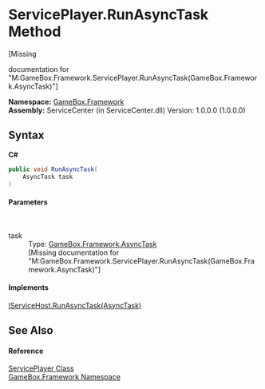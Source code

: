 # ServicePlayer.RunAsyncTask Method 
 

\[Missing <summary> documentation for "M:GameBox.Framework.ServicePlayer.RunAsyncTask(GameBox.Framework.AsyncTask)"\]

**Namespace:**&nbsp;<a href="a8957fe6-9cc0-3a6d-cd5c-a2a246efee1e">GameBox.Framework</a><br />**Assembly:**&nbsp;ServiceCenter (in ServiceCenter.dll) Version: 1.0.0.0 (1.0.0.0)

## Syntax

**C#**<br />
``` C#
public void RunAsyncTask(
	AsyncTask task
)
```


#### Parameters
&nbsp;<dl><dt>task</dt><dd>Type: <a href="6b13ee22-910d-81b0-00d6-f25003f7b115">GameBox.Framework.AsyncTask</a><br />\[Missing <param name="task"/> documentation for "M:GameBox.Framework.ServicePlayer.RunAsyncTask(GameBox.Framework.AsyncTask)"\]</dd></dl>

#### Implements
<a href="7c44bf3e-d70c-6034-26e6-2c8fe12f808c">IServiceHost.RunAsyncTask(AsyncTask)</a><br />

## See Also


#### Reference
<a href="ffdb0cb1-5fec-451a-ebd5-b8bfe78f90da">ServicePlayer Class</a><br /><a href="a8957fe6-9cc0-3a6d-cd5c-a2a246efee1e">GameBox.Framework Namespace</a><br />